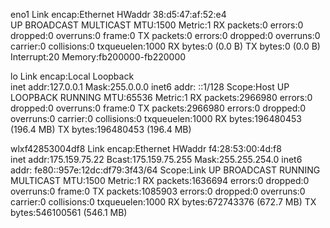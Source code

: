 eno1      Link encap:Ethernet  HWaddr 38:d5:47:af:52:e4  
          UP BROADCAST MULTICAST  MTU:1500  Metric:1
          RX packets:0 errors:0 dropped:0 overruns:0 frame:0
          TX packets:0 errors:0 dropped:0 overruns:0 carrier:0
          collisions:0 txqueuelen:1000 
          RX bytes:0 (0.0 B)  TX bytes:0 (0.0 B)
          Interrupt:20 Memory:fb200000-fb220000 

lo        Link encap:Local Loopback  
          inet addr:127.0.0.1  Mask:255.0.0.0
          inet6 addr: ::1/128 Scope:Host
          UP LOOPBACK RUNNING  MTU:65536  Metric:1
          RX packets:2966980 errors:0 dropped:0 overruns:0 frame:0
          TX packets:2966980 errors:0 dropped:0 overruns:0 carrier:0
          collisions:0 txqueuelen:1000 
          RX bytes:196480453 (196.4 MB)  TX bytes:196480453 (196.4 MB)

wlxf42853004df8 Link encap:Ethernet  HWaddr f4:28:53:00:4d:f8  
          inet addr:175.159.75.22  Bcast:175.159.75.255  Mask:255.255.254.0
          inet6 addr: fe80::957e:12dc:df79:3f43/64 Scope:Link
          UP BROADCAST RUNNING MULTICAST  MTU:1500  Metric:1
          RX packets:1636694 errors:0 dropped:0 overruns:0 frame:0
          TX packets:1085903 errors:0 dropped:0 overruns:0 carrier:0
          collisions:0 txqueuelen:1000 
          RX bytes:672743376 (672.7 MB)  TX bytes:546100561 (546.1 MB)

